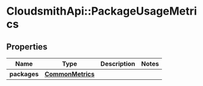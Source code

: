 # CloudsmithApi::PackageUsageMetrics

## Properties
Name | Type | Description | Notes
------------ | ------------- | ------------- | -------------
**packages** | [**CommonMetrics**](CommonMetrics.md) |  | 


